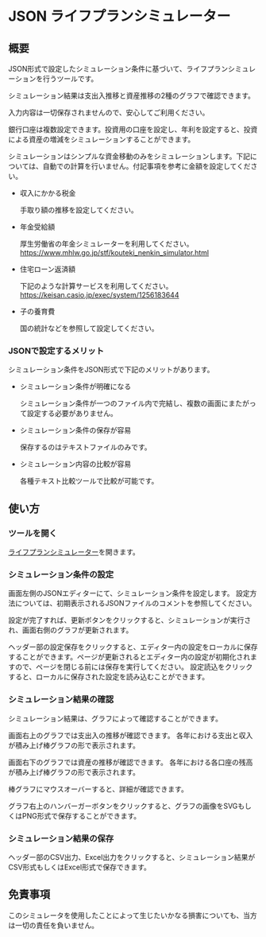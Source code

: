 # JSON ライフプランシミュレーター

## 概要

JSON形式で設定したシミュレーション条件に基づいて、ライフプランシミュレーションを行うツールです。

シミュレーション結果は支出入推移と資産推移の2種のグラフで確認できます。

入力内容は一切保存されませんので、安心してご利用ください。

銀行口座は複数設定できます。投資用の口座を設定し、年利を設定すると、投資による資産の増減をシミュレーションすることができます。

シミュレーションはシンプルな資金移動のみをシミュレーションします。下記については、自動での計算を行いません。付記事項を参考に金額を設定してください。

* 収入にかかる税金
  
  手取り額の推移を設定してください。

* 年金受給額

  厚生労働省の年金シミュレーターを利用してください。
  https://www.mhlw.go.jp/stf/kouteki_nenkin_simulator.html

* 住宅ローン返済額

  下記のような計算サービスを利用してください。
  https://keisan.casio.jp/exec/system/1256183644

* 子の養育費

  国の統計などを参照して設定してください。 

### JSONで設定するメリット

シミュレーション条件をJSON形式で下記のメリットがあります。

* シミュレーション条件が明確になる

  シミュレーション条件が一つのファイル内で完結し、複数の画面にまたがって設定する必要がありません。

* シミュレーション条件の保存が容易

  保存するのはテキストファイルのみです。

* シミュレーション内容の比較が容易
  
  各種テキスト比較ツールで比較が可能です。

## 使い方

### ツールを開く

[ライフプランシミュレーター](https://yamauchist.github.io/json-lp-simulator/)を開きます。

### シミュレーション条件の設定

画面左側のJSONエディターにて、シミュレーション条件を設定します。
設定方法については、初期表示されるJSONファイルのコメントを参照してください。

設定が完了すれば、更新ボタンをクリックすると、シミュレーションが実行され、画面右側のグラフが更新されます。

ヘッダー部の設定保存をクリックすると、エディター内の設定をローカルに保存することができます。ページが更新されるとエディター内の設定が初期化されますので、ページを閉じる前には保存を実行してください。
設定読込をクリックすると、ローカルに保存された設定を読み込むことができます。

### シミュレーション結果の確認

シミュレーション結果は、グラフによって確認することができます。

画面右上のグラフでは支出入の推移が確認できます。
各年における支出と収入が積み上げ棒グラフの形で表示されます。

画面右下のグラフでは資産の推移が確認できます。
各年における各口座の残高が積み上げ棒グラフの形で表示されます。

棒グラフにマウスオーバーすると、詳細が確認できます。

グラフ右上のハンバーガーボタンをクリックすると、グラフの画像をSVGもしくはPNG形式で保存することができます。

### シミュレーション結果の保存

ヘッダー部のCSV出力、Excel出力をクリックすると、シミュレーション結果がCSV形式もしくはExcel形式で保存できます。

## 免責事項

このシミュレータを使用したことによって生じたいかなる損害についても、当方は一切の責任を負いません。
